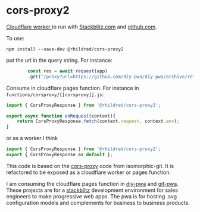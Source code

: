# cors-proxy2
[Cloudflare worker ](https://developers.cloudflare.com/pages/platform/functions/) to run with [Stackblitz.com](https://stackblitz.com) and [github.com](https://github.com).

To use:

`npm install --save-dev @rhildred/cors-proxy2`

put the url in the query string. For instance:

```javascript
        const res = await request(app)
        .get("/proxy?url=https://github.com/diy-pwa/diy-pwa/archive/refs/heads/main.zip");


```

Consume in cloudflare pages function. For instance in `functions/corsproxy/[[corsproxy]].js`:

```javascript
import { CorsProxyResponse } from '@rhildred/cors-proxy2';

export async function onRequest(context){
    return CorsProxyResponse.fetch(context.request, context.env);
}

```
or as a worker I think
```javascript
import { CorsProxyResponse } from '@rhildred/cors-proxy2';
export { CorsProxyResponse as default };
```

This code is based on the [cors-proxy](https://github.com/isomorphic-git/cors-proxy) code from isomorphic-git. It is refactored to be exposed as a cloudflare worker or pages function.

I am consuming the cloudflare pages function in [diy-pwa](https://github.com/diy-pwa/diy-pwa) and [git-pwa](https://github.com/diy-pwa/git-pwa). These projects are for a [stackblitz](https://stackblitz.com) development environment for sales engineers to make progressive web apps. The pwa is for hosting .svg configuration models and complements for business to business products.